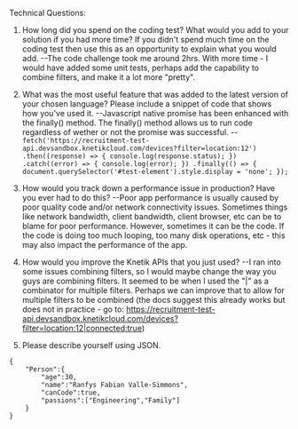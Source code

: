 Technical Questions:
1. How long did you spend on the coding test? What would you add to your solution if you had more time? If you didn't spend much time on the coding test then use this as an opportunity to explain what you would add.
--The code challenge took me around 2hrs. With more time - I would have added some unit tests, perhaps add the capability to combine filters, and make it a lot more "pretty".
2. What was the most useful feature that was added to the latest version of your chosen language? Please include a snippet of code that shows how you've used it.
--Javascript native promise has been enhanced with the finally() method. The finally() method allows us to run code regardless of wether or not the promise was successful.
--```fetch('https://recruitment-test-api.devsandbox.knetikcloud.com/devices?filter=location:12')
  .then((response) => {
    console.log(response.status);
  })
  .catch((error) => {
    console.log(error);
  })
  .finally(() => {
    document.querySelector('#test-element').style.display = 'none';
  });```
3. How would you track down a performance issue in production? Have you ever had to do this?
--Poor app performance is usually caused by poor quality code and/or network connectivity issues. Sometimes things like network bandwidth, client bandwidth, client browser, etc can be to blame for poor performance. However, sometimes it can be the code. If the code is doing too much looping, too many disk operations, etc - this may also impact the performance of the app.

4. How would you improve the Knetik APIs that you just used?
--I ran into some issues combining filters, so I would maybe change the way you guys are combining filters. It seemed to be when I used the "|" as a combinator for multiple filters. Perhaps we can improve that to allow for multiple filters to be combined (the docs suggest this already works but does not in practice - go to: https://recruitment-test-api.devsandbox.knetikcloud.com/devices?filter=location:12|connected:true)

5. Please describe yourself using JSON.
```
{
    "Person":{
        "age":30,
        "name":"Ranfys Fabian Valle-Simmons",
        "canCode":true,
        "passions":["Engineering","Family"]
    }
}
```
